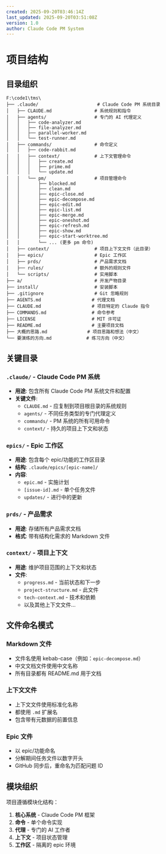 ```yaml
---
created: 2025-09-20T03:46:14Z
last_updated: 2025-09-20T03:51:08Z
version: 1.0
author: Claude Code PM System
---
```


# 项目结构

## 目录组织

```
F:\code1\tms\
├── .claude/                      # Claude Code PM 系统目录
│   ├── CLAUDE.md                # 系统规则和指令
│   ├── agents/                  # 专门的 AI 代理定义
│   │   ├── code-analyzer.md
│   │   ├── file-analyzer.md
│   │   ├── parallel-worker.md
│   │   └── test-runner.md
│   ├── commands/                # 命令定义
│   │   ├── code-rabbit.md
│   │   ├── context/             # 上下文管理命令
│   │   │   ├── create.md
│   │   │   ├── prime.md
│   │   │   └── update.md
│   │   └── pm/                  # 项目管理命令
│   │       ├── blocked.md
│   │       ├── clean.md
│   │       ├── epic-close.md
│   │       ├── epic-decompose.md
│   │       ├── epic-edit.md
│   │       ├── epic-list.md
│   │       ├── epic-merge.md
│   │       ├── epic-oneshot.md
│   │       ├── epic-refresh.md
│   │       ├── epic-show.md
│   │       ├── epic-start-worktree.md
│   │       └── ... (更多 pm 命令)
│   ├── context/                 # 项目上下文文件（此目录）
│   ├── epics/                   # Epic 工作区
│   ├── prds/                    # 产品需求文档
│   ├── rules/                   # 额外的规则文件
│   └── scripts/                 # 实用脚本
├── a/                           # 开发产物目录
├── install/                     # 安装脚本
├── .gitignore                   # Git 忽略规则
├── AGENTS.md                   # 代理文档
├── CLAUDE.md                   # 项目特定的 Claude 指令
├── COMMANDS.md                 # 命令参考
├── LICENSE                     # MIT 许可证
├── README.md                   # 主要项目文档
├── 大概的思路.md               # 项目思路和想法（中文）
└── 要演练的方向.md             # 练习方向（中文）
```

## 关键目录

### `.claude/` - Claude Code PM 系统
- **用途**: 包含所有 Claude Code PM 系统文件和配置
- **关键文件**:
  - `CLAUDE.md` - 应复制到项目根目录的系统规则
  - `agents/` - 不同任务类型的专门代理定义
  - `commands/` - PM 系统的所有可用命令
  - `context/` - 持久的项目上下文和状态

### `epics/` - Epic 工作区
- **用途**: 包含每个 epic/功能的工作区目录
- **结构**: `.claude/epics/[epic-name]/`
- **内容**:
  - `epic.md` - 实施计划
  - `[issue-id].md` - 单个任务文件
  - `updates/` - 进行中的更新

### `prds/` - 产品需求
- **用途**: 存储所有产品需求文档
- **格式**: 带有结构化需求的 Markdown 文件

### `context/` - 项目上下文
- **用途**: 维护项目范围的上下文和状态
- **文件**:
  - `progress.md` - 当前状态和下一步
  - `project-structure.md` - 此文件
  - `tech-context.md` - 技术和依赖
  - 以及其他上下文文件...

## 文件命名模式

### Markdown 文件
- 文件名使用 kebab-case（例如：`epic-decompose.md`）
- 中文文档文件使用中文名称
- 所有目录都有 README.md 用于文档

### 上下文文件
- 上下文文件使用标准化名称
- 都使用 `.md` 扩展名
- 包含带有元数据的前置信息

### Epic 文件
- 以 epic/功能命名
- 分解期间任务文件以数字开头
- GitHub 同步后，重命名为匹配问题 ID

## 模块组织

项目遵循模块化结构：
1. **核心系统** - Claude Code PM 框架
2. **命令** - 单个命令实现
3. **代理** - 专门的 AI 工作者
4. **上下文** - 项目状态管理
5. **工作区** - 隔离的 epic 环境